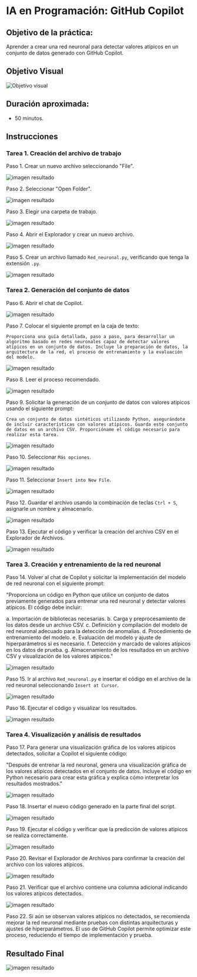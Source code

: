 # IA en Programación: GitHub Copilot

## Objetivo de la práctica:

Aprender a crear una red neuronal para detectar valores atípicos en un conjunto de datos generado con GitHub Copilot.

## Objetivo Visual

![Objetivo visual](/images/cap6_obj_vis.png) 

## Duración aproximada:

- 50 minutos.

## Instrucciones

### Tarea 1. **Creación del archivo de trabajo**

Paso 1. Crear un nuevo archivo seleccionando "File".

![imagen resultado](/images/cap6_1.png)

Paso 2. Seleccionar "Open Folder".

![imagen resultado](/images/cap6_2.png)

Paso 3. Elegir una carpeta de trabajo.

![imagen resultado](/images/cap6_3.png)

Paso 4. Abrir el Explorador y crear un nuevo archivo.

![imagen resultado](/images/cap6_4.png)

Paso 5. Crear un archivo llamado `Red_neuronal.py`, verificando que tenga la extensión `.py`.

![imagen resultado](/images/cap6_5.png)

### Tarea 2. **Generación del conjunto de datos**

Paso 6. Abrir el chat de Copilot.

![imagen resultado](/images/cap6_6.png)

Paso 7. Colocar el siguiente prompt en la caja de texto:

   `Proporciona una guía detallada, paso a paso, para desarrollar un algoritmo basado en redes neuronales capaz de detectar valores atípicos en un conjunto de datos. Incluye la preparación de datos, la arquitectura de la red, el proceso de entrenamiento y la evaluación del modelo.`

![imagen resultado](/images/cap6_7.png)

Paso 8. Leer el proceso recomendado.

![imagen resultado](/images/cap6_8.png)

Paso 9. Solicitar la generación de un conjunto de datos con valores atípicos usando el siguiente prompt:

   `Crea un conjunto de datos sintéticos utilizando Python, asegurándote de incluir características con valores atípicos. Guarda este conjunto de datos en un archivo CSV. Proporcióname el código necesario para realizar esta tarea.`

![imagen resultado](/images/cap6_9.png)

Paso 10. Seleccionar `Más opciones`.

![imagen resultado](/images/cap6_10.png)

Paso 11. Seleccionar `Insert into New File`.

![imagen resultado](/images/cap6_11.png)

Paso 12. Guardar el archivo usando la combinación de teclas `Ctrl + S`, asignarle un nombre y almacenarlo.

![imagen resultado](/images/cap6_12.png)

Paso 13. Ejecutar el código y verificar la creación del archivo CSV en el Explorador de Archivos.

![imagen resultado](/images/cap6_13.png)

### Tarea 3. **Creación y entrenamiento de la red neuronal**

Paso 14. Volver al chat de Copilot y solicitar la implementación del modelo de red neuronal con el siguiente prompt:

   "Proporciona un código en Python que utilice un conjunto de datos previamente generados para entrenar una red neuronal y detectar valores atípicos. El código debe incluir:

   a. Importación de bibliotecas necesarias.
   b. Carga y preprocesamiento de los datos desde un archivo CSV.
   c. Definición y compilación del modelo de red neuronal adecuado para la detección de anomalías.
   d. Procedimiento de entrenamiento del modelo.
   e. Evaluación del modelo y ajuste de hiperparámetros si es necesario.
   f. Detección y marcado de valores atípicos en los datos de prueba.
   g. Almacenamiento de los resultados en un archivo CSV y visualización de los valores atípicos."

![imagen resultado](/images/cap6_14.png)

Paso 15. Ir al archivo `Red_neuronal.py` e insertar el código en el archivo de la red neuronal seleccionando `Insert at Cursor`.

![imagen resultado](/images/cap6_15.png)

Paso 16. Ejecutar el código y visualizar los resultados.

![imagen resultado](/images/cap6_16.png)


### Tarea 4. **Visualización y análisis de resultados**

Paso 17. Para generar una visualización gráfica de los valores atípicos detectados, solicitar a Copilot el siguiente código:

   "Después de entrenar la red neuronal, genera una visualización gráfica de los valores atípicos detectados en el conjunto de datos. Incluye el código en Python necesario para crear esta gráfica y explica cómo interpretar los resultados mostrados."

![imagen resultado](/images/cap6_17.png)

Paso 18. Insertar el nuevo código generado en la parte final del script.

![imagen resultado](/images/cap6_18.png)

Paso 19. Ejecutar el código y verificar que la predicción de valores atípicos se realiza correctamente.

![imagen resultado](/images/cap6_19.png)

Paso 20. Revisar el Explorador de Archivos para confirmar la creación del archivo con los valores atípicos.

![imagen resultado](/images/cap6_20.png)

Paso 21. Verificar que el archivo contiene una columna adicional indicando los valores atípicos detectados.

![imagen resultado](/images/cap6_21.png)

Paso 22. Si aún se observan valores atípicos no detectados, se recomienda mejorar la red neuronal mediante pruebas con distintas arquitecturas y ajustes de hiperparámetros. El uso de GitHub Copilot permite optimizar este proceso, reduciendo el tiempo de implementación y prueba.

## Resultado Final

![imagen resultado](/images/cap6_resultado_final.png)

